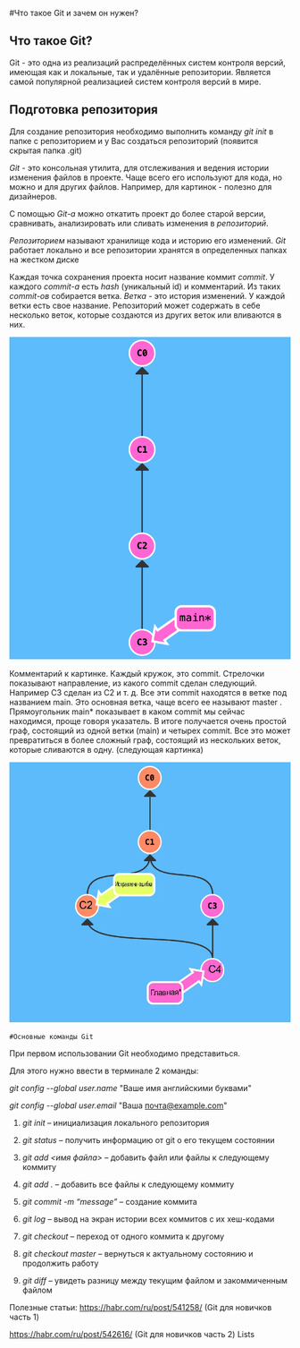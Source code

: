 #Что такое Git и зачем он нужен?

## Что такое Git?

Git - это одна из реализаций распределённых систем контроля версий, имеющая как и локальные, так и удалённые репозитории. Является самой популярной реализацией систем контроля версий в мире.
## Подготовка репозитория
Для создание репозитория необходимо выполнить команду *git init*  в папке с репозиторием и у Вас создаться репозиторий (появится скрытая папка .git)

*Git* - это консольная утилита, для отслеживания и ведения истории изменения файлов в проекте. Чаще всего его используют для кода, но можно и для других файлов. Например, для картинок - полезно для дизайнеров.

С помощью *Git-a* можно откатить проект до более старой версии, сравнивать, анализировать или сливать изменения в *репозиторий*.

*Репозиторием* называют хранилище кода и историю его изменений. *Git* работает локально и все репозитории хранятся в определенных папках на жестком диске

Каждая точка сохранения проекта носит название коммит *commit*. У каждого *commit-a* есть *hash* (уникальный id) и комментарий. Из таких *commit-ов* собирается ветка. *Ветка* - это история изменений. У каждой ветки есть свое название. Репозиторий может содержать в себе несколько веток, которые создаются из других веток или вливаются в них.

![здесь должна быть картинка](simple%20graph.webp)

Комментарий к картинке. Каждый кружок, это commit. Стрелочки показывают направление, из какого commit сделан следующий. Например C3 сделан из С2 и т. д. Все эти commit находятся в ветке под названием main. Это основная ветка, чаще всего ее называют master . Прямоугольник main* показывает в каком commit мы сейчас находимся, проще говоря указатель.
В итоге получается очень простой граф, состоящий из одной ветки (main) и четырех commit. Все это может превратиться в более сложный граф, состоящий из нескольких веток, которые сливаются в одну. (следующая картинка)

![здесь должна быть картинка](complex%20graph.webp)

    #Основные команды Git
При первом использовании Git необходимо представиться.

Для этого нужно ввести в терминале 2 команды:

*git config --global user.name* "Ваше имя английскими буквами"
 
*git config --global user.email* "Ваша почта@example.com"


1. *git init* – инициализация локального репозитория

2. *git status* – получить информацию от git о его текущем состоянии

3. *git add <имя файла>* – добавить файл или файлы к следующему коммиту

4. *git add .* – добавить все файлы к следующему коммиту

5. *git commit -m “message”* – создание коммита

6. *git log* – вывод на экран истории всех коммитов с их хеш-кодами

7. *git checkout* – переход от одного коммита к другому

8. *git checkout master* – вернуться к актуальному состоянию и продолжить работу

9. *git diff* – увидеть разницу между текущим файлом и закоммиченным файлом

Полезные статьи: 
https://habr.com/ru/post/541258/ (Git для новичков часть 1)

https://habr.com/ru/post/542616/ (Git для новичков часть 2)
  Lists

